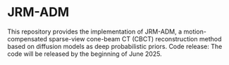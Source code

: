 # JRM-ADM
This repository provides the implementation of JRM-ADM, a motion-compensated sparse-view cone-beam CT (CBCT) reconstruction method based on diffusion models as deep probabilistic priors.
Code release: The code will be released by the beginning of June 2025.
